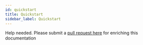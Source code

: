 ```yaml
---
id: quickstart
title: Quickstart
sidebar_label: Quickstart
---
```


Help needed. Please submit a [pull request here](https://github.com/clamp-orchestrator/clamp-orchestrator/tree/master/docs) for enriching this documentation